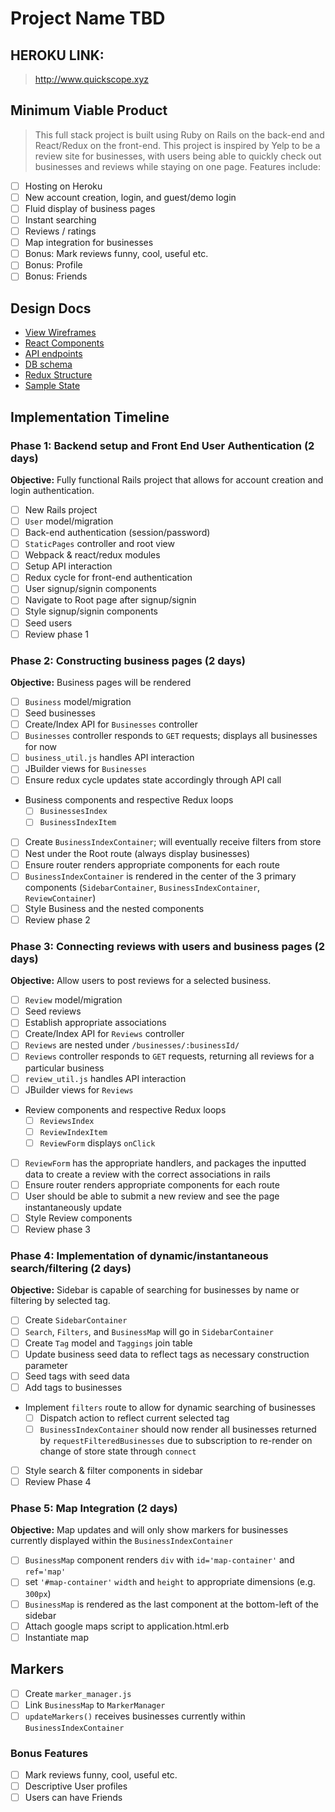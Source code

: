 # Project Name TBD

## HEROKU LINK:
> http://www.quickscope.xyz

## Minimum Viable Product
> This full stack project is built using Ruby on Rails on the back-end and React/Redux on the front-end. This project is inspired by Yelp to be a review site for businesses, with users being able to quickly check out businesses and reviews while staying on one page. Features include:

- [ ] Hosting on Heroku
- [ ] New account creation, login, and guest/demo login
- [ ] Fluid display of business pages
- [ ] Instant searching
- [ ] Reviews / ratings
- [ ] Map integration for businesses
- [ ] Bonus: Mark reviews funny, cool, useful etc.
- [ ] Bonus: Profile
- [ ] Bonus: Friends

## Design Docs
* [View Wireframes][wireframes]
* [React Components][components]
* [API endpoints][api-endpoints]
* [DB schema][schema]
* [Redux Structure][redux-structure]
* [Sample State][sample-state]

[wireframes]: docs/wireframes
[components]: docs/component-heirarchy.md
[redux-structure]: docs/redux-structure.md
[sample-state]: docs/sample-state.md
[api-endpoints]: docs/api-endpoints.md
[schema]: docs/schema.md

## Implementation Timeline

### Phase 1: Backend setup and Front End User Authentication (2 days)

**Objective:** Fully functional Rails project that allows for account creation and login authentication.

- [ ] New Rails project
- [ ] `User` model/migration
- [ ] Back-end authentication (session/password)
- [ ] `StaticPages` controller and root view
- [ ] Webpack & react/redux modules
- [ ] Setup API interaction
- [ ] Redux cycle for front-end authentication
- [ ] User signup/signin components
- [ ] Navigate to Root page after signup/signin
- [ ] Style signup/signin components
- [ ] Seed users
- [ ] Review phase 1

### Phase 2: Constructing business pages (2 days)

**Objective:** Business pages will be rendered

- [ ] `Business` model/migration
- [ ] Seed businesses
- [ ] Create/Index API for `Businesses` controller
- [ ] `Businesses` controller responds to `GET` requests; displays all businesses for now
- [ ] `business_util.js` handles API interaction
- [ ] JBuilder views for `Businesses`
- [ ] Ensure redux cycle updates state accordingly through API call
- Business components and respective Redux loops
  - [ ] `BusinessesIndex`
  - [ ] `BusinessIndexItem`
- [ ] Create `BusinessIndexContainer`; will eventually receive filters from store
- [ ] Nest under the Root route (always display businesses)
- [ ] Ensure router renders appropriate components for each route
- [ ] `BusinessIndexContainer` is rendered in the center of the 3 primary components (`SidebarContainer`, `BusinessIndexContainer`, `ReviewContainer`)
- [ ] Style Business and the nested components
- [ ] Review phase 2

### Phase 3: Connecting reviews with users and business pages (2 days)

**Objective:** Allow users to post reviews for a selected business.

- [ ] `Review` model/migration
- [ ] Seed reviews
- [ ] Establish appropriate associations
- [ ] Create/Index API for `Reviews` controller
- [ ] `Reviews` are nested under `/businesses/:businessId/`
- [ ] `Reviews` controller responds to `GET` requests, returning all reviews for a particular business
- [ ] `review_util.js` handles API interaction
- [ ] JBuilder views for `Reviews`
- Review components and respective Redux loops
  - [ ] `ReviewsIndex`
  - [ ] `ReviewIndexItem`
  - [ ] `ReviewForm` displays `onClick`
- [ ] `ReviewForm` has the appropriate handlers, and packages the inputted data to create a review with the correct associations in rails
- [ ] Ensure router renders appropriate components for each route
- [ ] User should be able to submit a new review and see the page instantaneously update
- [ ] Style Review components
- [ ] Review phase 3

### Phase 4: Implementation of dynamic/instantaneous search/filtering (2 days)

**Objective:** Sidebar is capable of searching for businesses by name or filtering by selected tag.

- [ ] Create `SidebarContainer`
- [ ] `Search`, `Filters`, and `BusinessMap` will go in `SidebarContainer`
- [ ] Create `Tag` model and `Taggings` join table
- [ ] Update business seed data to reflect tags as necessary construction parameter
- [ ] Seed tags with seed data
- [ ] Add tags to businesses
- Implement `filters` route to allow for dynamic searching of businesses
  - [ ] Dispatch action to reflect current selected tag
  - [ ] `BusinessIndexContainer` should now render all businesses returned by `requestFilteredBusinesses` due to subscription to re-render on change of store state through `connect`
- [ ] Style search & filter components in sidebar
- [ ] Review Phase 4

### Phase 5: Map Integration (2 days)

**Objective:** Map updates and will only show markers for businesses currently displayed within the `BusinessIndexContainer`

- [ ] `BusinessMap` component renders `div` with `id='map-container'` and `ref='map'`
- [ ] set `'#map-container'` `width` and `height` to appropriate dimensions (e.g. `300px`)
- [ ] `BusinessMap` is rendered as the last component at the bottom-left of the sidebar
- [ ] Attach google maps script to application.html.erb
- [ ] Instantiate map

## Markers

- [ ] Create `marker_manager.js`
- [ ] Link `BusinessMap` to `MarkerManager`
- [ ] `updateMarkers()` receives businesses currently within `BusinessIndexContainer`

### Bonus Features
- [ ] Mark reviews funny, cool, useful etc.
- [ ] Descriptive User profiles
- [ ] Users can have Friends
